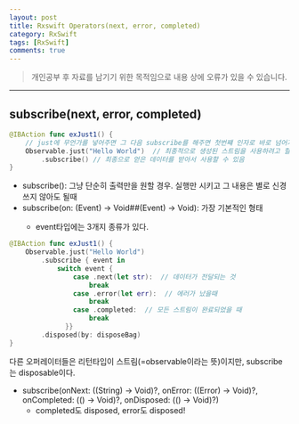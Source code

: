 ```yaml
---
layout: post
title: Rxswift Operators(next, error, completed)
category: RxSwift
tags: [RxSwift]
comments: true
---
```


> 개인공부 후 자료를 남기기 위한 목적임으로 내용 상에 오류가 있을 수 있습니다.    

<hr>

## subscribe(next, error, completed)

```swift
@IBAction func exJust1() {
    // just에 무언가를 넣어주면 그 다음 subscribe를 해주면 첫번쨰 인자로 바로 넘어가게 해준다
    Observable.just("Hello World")  // 최종적으로 생성된 스트림을 사용하려고 할때 선언하는 것이 subscribe
        .subscribe() // 최종으로 얻은 데이터를 받아서 사용할 수 있음
}
```

- subscribe(): 그냥 단순히 출력만을 원할 경우. 실행만 시키고 그 내용은 별로 신경쓰지 않아도 될때
- subscribe(on: (Event<String>) -> Void##(Event<String>) -> Void): 가장 기본적인 형태
  - event타입에는 3개지 종류가 있다.

```swift
@IBAction func exJust1() {
    Observable.just("Hello World")
        .subscribe { event in
            switch event {
                case .next(let str):  // 데이터가 전달되는 것
                    break
                case .error(let err):  // 에러가 났을때
                    break
                case .completed:  // 모든 스트림이 완료되었을 때
                    break
              }}
        .disposed(by: disposeBag)        
}
```

다른 오퍼레이터들은 리턴타입이 스트림(=observable이라는 뜻)이지만, subscribe는 disposable이다.

- subscribe(onNext: ((String) -> Void)?, onError: ((Error) -> Void)?, onCompleted: (() -> Void)?, onDisposed: (() -> Void)?)
  - completed도 disposed, error도 disposed!

```swift
